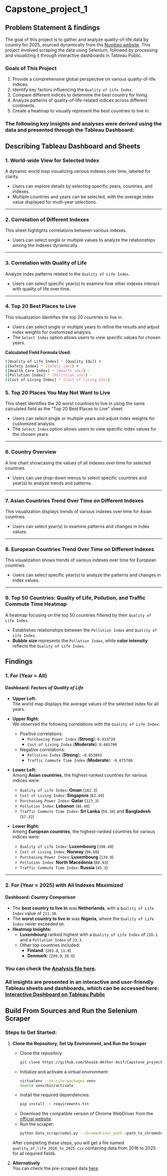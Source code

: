 # Capstone_project_1
## Problem Statement & findings
The goal of this project is to gather and analyze quality-of-life data by country for 2025, sourced dynamically from the [Numbeo website](https://www.numbeo.com/quality-of-life/rankings_by_country.jsp?title=2025). This project involved scraping the data using Selenium, followed by processing and visualizing it through interactive dashboards in Tableau Public.

### **Goals of This Project**

1. Provide a comprehensive global perspective on various quality-of-life indices.  
2. Identify key factors influencing the `Quality of Life Index`.  
3. Compare different indices to determine the best country for living.  
4. Analyze patterns of quality-of-life-related indices across different continents.  
5. Create a heatmap to visually represent the best countries to live in.  

### The following key insights and analyses were derived using the data and presented through the Tableau Dashboard:
## Describing Tableau Dashboard and Sheets

### 1. **World-wide View for Selected Index**
A dynamic world map visualizing various indexes over time, labeled for clarity.  
- Users can explore details by selecting specific years, countries, and indexes.  
- Multiple countries and years can be selected, with the average index value displayed for multi-year selections.

---

### 2. **Correlation of Different Indexes**
This sheet highlights correlations between various indexes.  
- Users can select single or multiple values to analyze the relationships among the indexes dynamically.

---

### 3. **Correlation with Quality of Life**
Analyze index patterns related to the `Quality of Life Index`.  
- Users can select specific year(s) to examine how other indexes interact with quality of life over time.

---

### 4. **Top 20 Best Places to Live**
This visualization identifies the top 20 countries to live in.  
- Users can select single or multiple years to refine the results and adjust index weights for customized analysis.  
- The `Select Index` option allows users to view specific values for chosen years.  

**Calculated Field Formula Used:**
```bash
([Quality of Life Index] * [Quality Idx]) + 
([Safety Index] * [Safety_idx]) +
([Health Care Index] * [Health_idx]) -
([Pollution Index] * [Pollution_idx]) -
([Cost of Living Index] * [Cost_of_living_Idx])
```
### 5. **Top 20 Places You May Not Want to Live**
This sheet identifies the 20 worst countries to live in using the same calculated field as the "Top 20 Best Places to Live" sheet.  
- Users can select single or multiple years and adjust index weights for customized analysis.  
- The `Select Index` option allows users to view specific index values for the chosen years.

---

### 6. **Country Overview**
A line chart showcasing the values of all indexes over time for selected countries.  
- Users can use drop-down menus to select specific countries and year(s) to analyze trends and patterns.

---

### 7. **Asian Countries Trend Over Time on Different Indexes**
This visualization displays trends of various indexes over time for Asian countries.  
- Users can select year(s) to examine patterns and changes in index values.

---

### 8. **European Countries Trend Over Time on Different Indexes**
This visualization shows trends of various indexes over time for European countries.  
- Users can select specific year(s) to analyze the patterns and changes in index values.

---

### 9. **Top 50 Countries: Quality of Life, Pollution, and Traffic Commute Time Heatmap**
A heatmap focusing on the top 50 countries filtered by their `Quality of Life Index`.  
- Establishes relationships between the `Pollution Index` and `Quality of Life Index`.  
- **Bubble size** represents the `Pollution Index`, while **color intensity** reflects the `Quality of Life Index`.

## Findings

### 1. **For (Year = All)**  
#### Dashboard: *Factors of Quality of Life*  
- **Upper Left:**  
  The world map displays the average values of the selected index for all years.  

- **Upper Right:**  
  We observed the following correlations with the `Quality of Life Index`:  
  - Positive correlations:  
    - `Purchasing Power Index` (**Strong**): `0.813728`  
    - `Cost of Living Index` (**Moderate**): `0.665700`  
  - Negative correlations:  
    - `Pollution Index` (**Strong**): `-0.853893`  
    - `Traffic Commute Time Index` (**Moderate**): `-0.675780`  

- **Lower Left:**  
  Among **Asian countries**, the highest-ranked countries for various indices were:  
  - `Quality of Life Index`: **Oman** (`182.3`)  
  - `Cost of Living Index`: **Singapore** (`82.49`)  
  - `Purchasing Power Index`: **Qatar** (`123.3`)  
  - `Pollution Index`: **Lebanon** (`88.46`)  
  - `Traffic Commute Time Index`: **Sri Lanka** (`59.36`) and **Bangladesh** (`57.22`)  

- **Lower Right:**  
  Among **European countries**, the highest-ranked countries for various indices were:  
  - `Quality of Life Index`: **Luxembourg** (`198.48`)  
  - `Cost of Living Index`: **Norway** (`96.60`)  
  - `Purchasing Power Index`: **Luxembourg** (`139.8`)  
  - `Pollution Index`: **North Macedonia** (`80.93`)  
  - `Traffic Commute Time Index`: **Russia** (`45.3`)  

---

### 2. **For (Year = 2025) with All Indexes Maximized**  
#### Dashboard: *Country Comparison*  
- The **best country to live in** was **Netherlands**, with a `Quality of Life Index` value of `211.30`.  
- The **worst country to live in** was **Nigeria**, where the `Quality of Life Index` never exceeded `60`.  
- **Heatmap Insights:**  
  - **Luxembourg** ranked highest with a `Quality of Life Index` of `220.1` and a `Pollution Index` of `23.3`.  
  - Other top countries included:  
    - **Finland**: (`203.8`, `11.8`)  
    - **Denmark**: (`209.9`, `20.6`)  

### You can check the [Analysis file here](https://colab.research.google.com/drive/14FMUSrk4QUSyd7dLtZfdPpcA6sfFx0d3?usp=sharing).
### All insights are presented in an interactive and user-friendly Tableau sheets and dashboards, which can be accessed here: [Interactive Dashboard on Tableau Public](https://public.tableau.com/app/profile/md.shoaib.akther.asif/viz/Capstone_project_1_17378065386910/Factorsofqualityoflife)

## Build From Sources and Run the Selenium Scraper

### Steps to Get Started:

1. **Clone the Repository, Set Up Environment, and Run the Scraper**
   - Clone the repository:
     ```bash
     git clone https://github.com/Shoaib-Akther-Asif/Capstone_project_1.git
     ```
   - Initialize and activate a virtual environment:
     ```bash
     virtualenv --no-site-packages venv
     source venv/bin/activate
     ```
   - Install the required dependencies:
     ```bash
     pip install -r requirements.txt
     ```
   - Download the compatible version of Chrome WebDriver from the [official website](https://chromedriver.chromium.org/downloads).  
   - Run the scraper:
     ```bash
     python Data_scrap/code1.py --chromedriver_path <path_to_chromedriver>
     ```

   After completing these steps, you will get a file named `quality_of_life_2016_to_2025.csv` containing data from 2016 to 2025 for all required fields.

2. **Alternatively**  
   You can check the pre-scraped data [here](https://github.com/Shoaib-Akther-Asif/Capstone_project_1/blob/main/Data_scrap/quality_of_life_2016_to_2025.csv).
